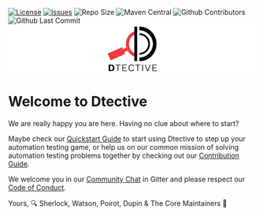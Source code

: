 [![License](https://img.shields.io/badge/License-Apache%202.0-blue.svg)](https://opensource.org/licenses/Apache-2.0)
[![Issues](https://img.shields.io/github/issues/Catena-Media/Dtective)](https://github.com/Catena-Media/Dtective/issues)
![Repo Size](https://img.shields.io/github/repo-size/Catena-Media/Dtective)
![Maven Central](https://img.shields.io/maven-central/v/org.apache.maven.plugins/maven-compiler-plugin)
![Github Contributors](https://img.shields.io/github/contributors/Catena-Media/Dtective)
![Github Last Commit](https://img.shields.io/github/last-commit/Catena-Media/Dtective)
![logo](resources/logo.png)

# Welcome to Dtective

We are really happy you are here. Having no clue about where to start? 

Maybe check our [Quickstart Guide](https://catena-media.github.io/Dtective/docs/quickstart/) to start using Dtective to step up your automation testing game, or help us on
 our common mission of solving automation testing problems together by checking out our [Contribution Guide](https://catena-media.github.io/Dtective/docs/contributing/).
 
We welcome you in our [Community Chat](https://gitter.im/Dtective/community) in Gitter and please respect our [Code of Conduct](https://github.com/Catena-Media/Dtective/blob/master/CODE_OF_CONDUCT.md).




Yours,
🔍 Sherlock, Watson, Poirot, Dupin & The Core Maintainers 🙌

